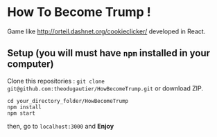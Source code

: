 # How To Become Trump !

Game like http://orteil.dashnet.org/cookieclicker/ developed in React.

## Setup (you will must have `npm` installed in your computer)

Clone this repositories : `git clone git@github.com:theodugautier/HowBecomeTrump.git` or download ZIP.

```
cd your_directory_folder/HowBecomeTrump
npm install
npm start
```
then, go to `localhost:3000` and **Enjoy**
